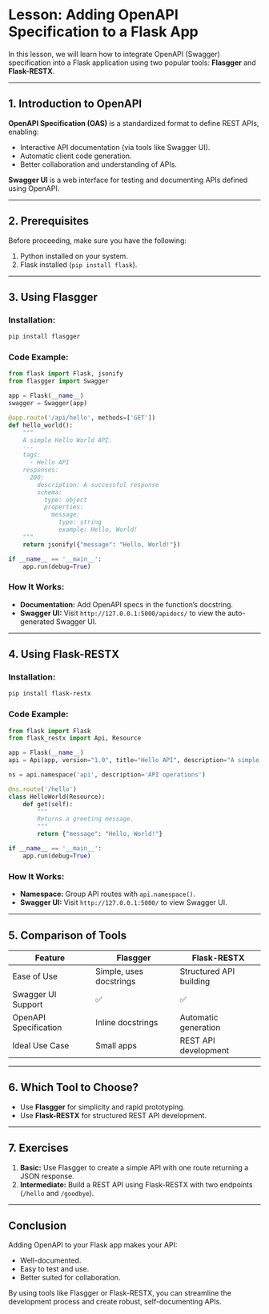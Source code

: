 
# Lesson: Adding OpenAPI Specification to a Flask App

In this lesson, we will learn how to integrate OpenAPI (Swagger) specification into a Flask application using two popular tools: **Flasgger** and **Flask-RESTX**.

---

## **1. Introduction to OpenAPI**

**OpenAPI Specification (OAS)** is a standardized format to define REST APIs, enabling:
- Interactive API documentation (via tools like Swagger UI).
- Automatic client code generation.
- Better collaboration and understanding of APIs.

**Swagger UI** is a web interface for testing and documenting APIs defined using OpenAPI.

---

## **2. Prerequisites**

Before proceeding, make sure you have the following:
1. Python installed on your system.
2. Flask installed (`pip install flask`).

---

## **3. Using Flasgger**

### Installation:
```bash
pip install flasgger
```

### Code Example:
```python
from flask import Flask, jsonify
from flasgger import Swagger

app = Flask(__name__)
swagger = Swagger(app)

@app.route('/api/hello', methods=['GET'])
def hello_world():
    """
    A simple Hello World API.
    ---
    tags:
      - Hello API
    responses:
      200:
        description: A successful response
        schema:
          type: object
          properties:
            message:
              type: string
              example: Hello, World!
    """
    return jsonify({"message": "Hello, World!"})

if __name__ == '__main__':
    app.run(debug=True)
```

### How It Works:
- **Documentation:** Add OpenAPI specs in the function’s docstring.
- **Swagger UI:** Visit `http://127.0.0.1:5000/apidocs/` to view the auto-generated Swagger UI.

---

## **4. Using Flask-RESTX**

### Installation:
```bash
pip install flask-restx
```

### Code Example:
```python
from flask import Flask
from flask_restx import Api, Resource

app = Flask(__name__)
api = Api(app, version="1.0", title="Hello API", description="A simple example API")

ns = api.namespace('api', description='API operations')

@ns.route('/hello')
class HelloWorld(Resource):
    def get(self):
        """
        Returns a greeting message.
        """
        return {"message": "Hello, World!"}

if __name__ == '__main__':
    app.run(debug=True)
```

### How It Works:
- **Namespace:** Group API routes with `api.namespace()`.
- **Swagger UI:** Visit `http://127.0.0.1:5000/` to view Swagger UI.

---

## **5. Comparison of Tools**

| Feature                | Flasgger                 | Flask-RESTX              |
|------------------------|--------------------------|--------------------------|
| Ease of Use            | Simple, uses docstrings | Structured API building  |
| Swagger UI Support     | ✅                      | ✅                      |
| OpenAPI Specification  | Inline docstrings       | Automatic generation     |
| Ideal Use Case         | Small apps              | REST API development     |

---

## **6. Which Tool to Choose?**

- Use **Flasgger** for simplicity and rapid prototyping.
- Use **Flask-RESTX** for structured REST API development.

---

## **7. Exercises**

1. **Basic:** Use Flasgger to create a simple API with one route returning a JSON response.
2. **Intermediate:** Build a REST API using Flask-RESTX with two endpoints (`/hello` and `/goodbye`).

---

## **Conclusion**

Adding OpenAPI to your Flask app makes your API:
- Well-documented.
- Easy to test and use.
- Better suited for collaboration.

By using tools like Flasgger or Flask-RESTX, you can streamline the development process and create robust, self-documenting APIs.
